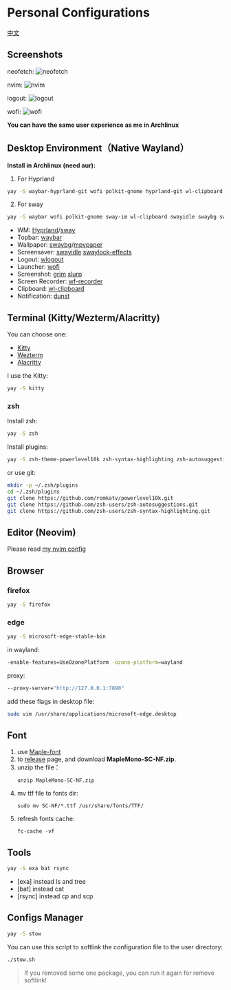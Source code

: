 # Personal Configurations

[中文](README.zh.md)

## Screenshots

neofetch:
![neofetch](https://github.com/Groveer/dotfiles/blob/screenshots/1.png?raw=true)

nvim:
![nvim](https://github.com/Groveer/dotfiles/blob/screenshots/2.png?raw=true)

logout:
![logout](https://github.com/Groveer/dotfiles/blob/screenshots/3.png?raw=true)

wofi:
![wofi](https://github.com/Groveer/dotfiles/blob/screenshots/4.png?raw=true)

**You can have the same user experience as me in Archlinux**

## Desktop Environment（Native Wayland）

**Install in Archlinux (need aur):**

1. For Hyprland

```bash
yay -S waybar-hyprland-git wofi polkit-gnome hyprland-git wl-clipboard swayidle swaybg swaylock-effects-git brightnessctl playerctl grim slurp dunst xdg-desktop-portal-wlr wf-recorder
```

2. For sway

```bash
yay -S waybar wofi polkit-gnome sway-im wl-clipboard swayidle swaybg swaylock-effects-git brightnessctl playerctl grim slurp dunst xdg-desktop-portal-wlr wf-recorder
```

- WM: [Hyprland](https://hyprland.org/)/[sway](https://swaywm.org/)
- Topbar: [waybar](https://github.com/Alexays/Waybar)
- Wallpaper: [swaybg](https://github.com/swaywm/swaybg)/[mpvpaper](https://github.com/GhostNaN/mpvpaper)
- Screensaver: [swayidle](https://github.com/swaywm/swayidle) [swaylock-effects](https://github.com/mortie/swaylock-effects)
- Logout: [wlogout](https://github.com/ArtsyMacaw/wlogout)
- Launcher: [wofi](https://hg.sr.ht/~scoopta/wofi)
- Screenshot: [grim](https://sr.ht/~emersion/grim/) [slurp](https://github.com/emersion/slurp)
- Screen Recorder: [wf-recorder](https://github.com/ammen99/wf-recorder)
- Clipboard: [wl-clipboard](https://github.com/bugaevc/wl-clipboard)
- Notification: [dunst](https://github.com/dunst-project/dunst)

## Terminal (Kitty/Wezterm/Alacritty)

You can choose one:

- [Kitty](https://sw.kovidgoyal.net/kitty/)
- [Wezterm](https://wezfurlong.org/wezterm/)
- [Alacritty](https://github.com/alacritty/alacritty)

I use the Kitty:

```bash
yay -S kitty
```

### zsh

Install zsh:

```bash
yay -S zsh
```

Install plugins:

```bash
yay -S zsh-theme-powerlevel10k zsh-syntax-highlighting zsh-autosuggestions
```

or use git:

```bash
mkdir -p ~/.zsh/plugins
cd ~/.zsh/plugins
git clone https://github.com/romkatv/powerlevel10k.git
git clone https://github.com/zsh-users/zsh-autosuggestions.git
git clone https://github.com/zsh-users/zsh-syntax-highlighting.git
```

## Editor (Neovim)

Please read [my nvim config](nvim/README.md)

## Browser

### firefox

```bash
yay -S firefox
```

### edge

```bash
yay -S microsoft-edge-stable-bin
```

in wayland:

```bash
-enable-features=UseOzonePlatform -ozone-platform=wayland
```

proxy:

```bash
--proxy-server="http://127.0.0.1:7890"
```

add these flags in desktop file:

```bash
sudo vim /usr/share/applications/microsoft-edge.desktop
```

## Font

1. use [Maple-font](https://github.com/subframe7536/Maple-font)
2. to [release](https://github.com/subframe7536/Maple-font/releases) page, and download **MapleMono-SC-NF.zip**.
3. unzip the file：
   ```
   unzip MapleMono-SC-NF.zip
   ```
4. mv ttf file to fonts dir:
   ```
   sudo mv SC-NF/*.ttf /usr/share/fonts/TTF/
   ```
5. refresh fonts cache:
   ```
   fc-cache -vf
   ```

## Tools

```bash
yay -S exa bat rsync
```

- [exa] instead ls and tree
- [bat] instead cat
- [rsync] instead cp and scp

## Configs Manager

```bash
yay -S stow
```

You can use this script to softlink the configuration file to the user directory:

```bash
./stow.sh
```

> If you removed some one package, you can run it again for remove softlink!
